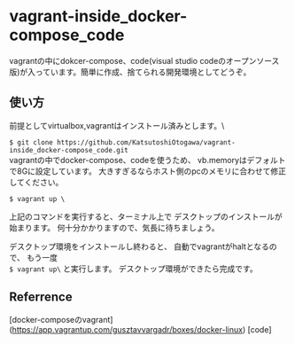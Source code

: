 # vagrant-inside_docker-compose_code
vagrantの中にdokcer-compose、code(visual studio codeのオープンソース版)が入っています。簡単に作成、捨てられる開発環境としてどうぞ。
## 使い方
前提としてvirtualbox,vagrantはインストール済みとします。\

`
$ git clone https://github.com/KatsutoshiOtogawa/vagrant-inside_docker-compose_code.git
`\
vagrantの中でdocker-compose、codeを使うため、
vb.memoryはデフォルトで8Gに設定しています。
大きすぎるならホスト側のpcのメモリに合わせて修正してください。

`
$ vagrant up \
`

上記のコマンドを実行すると、ターミナル上で
デスクトップのインストールが始まります。
何十分かかりますので、気長に待ちましょう。

デスクトップ環境をインストールし終わると、
自動でvagrantがhaltとなるので、
もう一度\
`
$ vagrant up\
`
と実行します。
デスクトップ環境ができたら完成です。


## Referrence

[docker-composeのvagrant] (https://app.vagrantup.com/gusztavvargadr/boxes/docker-linux)
[code]
